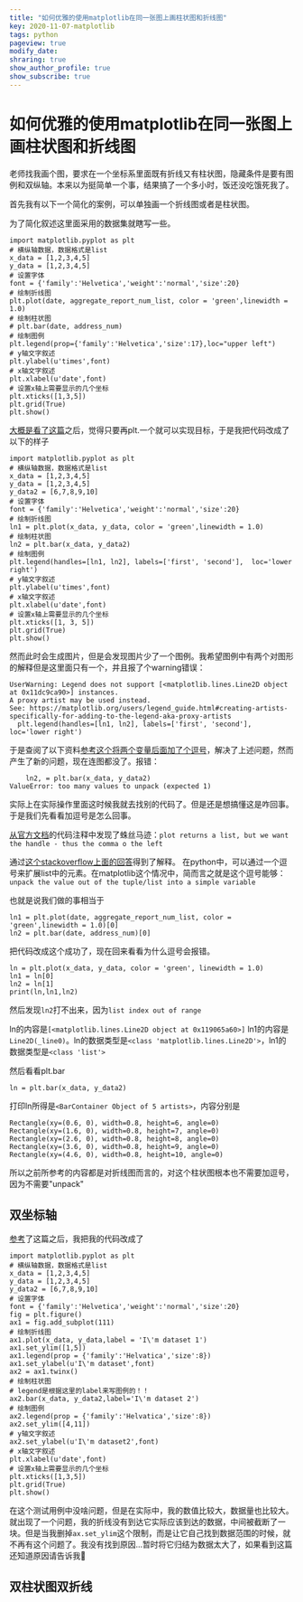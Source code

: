 ```yaml
---
title: "如何优雅的使用matplotlib在同一张图上画柱状图和折线图"
key: 2020-11-07-matplotlib
tags: python
pageview: true
modify_date: 
shraring: true
show_author_profile: true
show_subscribe: true
---
```



# 如何优雅的使用matplotlib在同一张图上画柱状图和折线图

老师找我画个图，要求在一个坐标系里面既有折线又有柱状图，隐藏条件是要有图例和双纵轴。本来以为挺简单一个事，结果搞了一个多小时，饭还没吃饿死我了。

首先我有以下一个简化的案例，可以单独画一个折线图或者是柱状图。

为了简化叙述这里面采用的数据集就瞎写一些。

```
import matplotlib.pyplot as plt
# 横纵轴数据，数据格式是list
x_data = [1,2,3,4,5]
y_data = [1,2,3,4,5]
# 设置字体
font = {'family':'Helvetica','weight':'normal','size':20}
# 绘制折线图
plt.plot(date, aggregate_report_num_list, color = 'green',linewidth = 1.0)
# 绘制柱状图
# plt.bar(date, address_num)
# 绘制图例
plt.legend(prop={'family':'Helvetica','size':17},loc="upper left")
# y轴文字叙述
plt.ylabel(u'times',font)
# x轴文字叙述
plt.xlabel(u'date',font)
# 设置x轴上需要显示的几个坐标
plt.xticks([1,3,5])
plt.grid(True)
plt.show()
```
[大概是看了这篇](https://www.cnblogs.com/lone5wolf/p/10870200.html)之后，觉得只要再plt.一个就可以实现目标，于是我把代码改成了以下的样子

```
import matplotlib.pyplot as plt
# 横纵轴数据，数据格式是list
x_data = [1,2,3,4,5]
y_data = [1,2,3,4,5]
y_data2 = [6,7,8,9,10]
# 设置字体
font = {'family':'Helvetica','weight':'normal','size':20}
# 绘制折线图
ln1 = plt.plot(x_data, y_data, color = 'green',linewidth = 1.0)
# 绘制柱状图
ln2 = plt.bar(x_data, y_data2)
# 绘制图例
plt.legend(handles=[ln1, ln2], labels=['first', 'second'],  loc='lower right')
# y轴文字叙述
plt.ylabel(u'times',font)
# x轴文字叙述
plt.xlabel(u'date',font)
# 设置x轴上需要显示的几个坐标
plt.xticks([1, 3, 5])
plt.grid(True)
plt.show()
```
然而此时会生成图片，但是会发现图片少了一个图例。我希望图例中有两个对图形的解释但是这里面只有一个，并且报了个warning错误：

```
UserWarning: Legend does not support [<matplotlib.lines.Line2D object at 0x11dc9ca90>] instances.
A proxy artist may be used instead.
See: https://matplotlib.org/users/legend_guide.html#creating-artists-specifically-for-adding-to-the-legend-aka-proxy-artists
  plt.legend(handles=[ln1, ln2], labels=['first', 'second'],  loc='lower right')
```

于是查阅了以下资料[参考这个将两个变量后面加了个逗号](https://blog.csdn.net/qq_38139159/article/details/90607981)，解决了上述问题，然而产生了新的问题，现在连图都没了。报错：

```
    ln2, = plt.bar(x_data, y_data2)
ValueError: too many values to unpack (expected 1)
```
实际上在实际操作里面这时候我就去找别的代码了。但是还是想搞懂这是咋回事。于是我们先看看加逗号是怎么回事。

[从官方文档](https://matplotlib.org/3.1.1/gallery/text_labels_and_annotations/legend_demo.html)的代码注释中发现了蛛丝马迹：`plot returns a list, but we want the handle - thus the comma o the left`

通过[这个stackoverflow上面的回答](https://stackoverflow.com/questions/16742765/matplotlib-2d-line-line-plot-comma-meaning)得到了解释。
在python中，可以通过一个逗号来扩展list中的元素。在matplotlib这个情况中，简而言之就是这个逗号能够：`unpack the value out of the tuple/list into a simple variable`

也就是说我们做的事相当于

```
ln1 = plt.plot(date, aggregate_report_num_list, color = 'green',linewidth = 1.0)[0]
ln2 = plt.bar(date, address_num)[0]
```

把代码改成这个成功了，现在回来看看为什么逗号会报错。

```
ln = plt.plot(x_data, y_data, color = 'green', linewidth = 1.0)
ln1 = ln[0]
ln2 = ln[1]
print(ln,ln1,ln2)
```

然后发现`ln2`打不出来，因为`list index out of range`

ln的内容是`[<matplotlib.lines.Line2D object at 0x119065a60>]` ln1的内容是`Line2D(_line0)`。ln的数据类型是`<class 'matplotlib.lines.Line2D'>`，ln1的数据类型是`<class 'list'>`

然后看看plt.bar

```
ln = plt.bar(x_data, y_data2)
```
打印ln所得是`<BarContainer Object of 5 artists>`，内容分别是

```
Rectangle(xy=(0.6, 0), width=0.8, height=6, angle=0)
Rectangle(xy=(1.6, 0), width=0.8, height=7, angle=0)
Rectangle(xy=(2.6, 0), width=0.8, height=8, angle=0)
Rectangle(xy=(3.6, 0), width=0.8, height=9, angle=0)
Rectangle(xy=(4.6, 0), width=0.8, height=10, angle=0)

```
所以之前所参考的内容都是对折线图而言的，对这个柱状图根本也不需要加逗号，因为不需要"unpack"



## 双坐标轴

[参考](https://blog.csdn.net/Leige_Smart/article/details/79583470?utm_source=blogxgwz6)了这篇之后，我把我的代码改成了

```
import matplotlib.pyplot as plt
# 横纵轴数据，数据格式是list
x_data = [1,2,3,4,5]
y_data = [1,2,3,4,5]
y_data2 = [6,7,8,9,10]
# 设置字体
font = {'family':'Helvetica','weight':'normal','size':20}
fig = plt.figure()
ax1 = fig.add_subplot(111)
# 绘制折线图
ax1.plot(x_data, y_data,label = 'I\'m dataset 1')
ax1.set_ylim([1,5])
ax1.legend(prop = {'family':'Helvatica','size':8})
ax1.set_ylabel(u'I\'m dataset',font)
ax2 = ax1.twinx()
# 绘制柱状图
# legend是根据这里的label来写图例的！！
ax2.bar(x_data, y_data2,label='I\'m dataset 2')
# 绘制图例
ax2.legend(prop = {'family':'Helvatica','size':8})
ax2.set_ylim([4,11])
# y轴文字叙述
ax2.set_ylabel(u'I\'m dataset2',font)
# x轴文字叙述
plt.xlabel(u'date',font)
# 设置x轴上需要显示的几个坐标
plt.xticks([1,3,5])
plt.grid(True)
plt.show()

```
在这个测试用例中没啥问题，但是在实际中，我的数值比较大，数据量也比较大。就出现了一个问题，我的折线没有到达它实际应该到达的数据，中间被截断了一块。但是当我删掉`ax.set_ylim`这个限制，而是让它自己找到数据范围的时候，就不再有这个问题了。我没有找到原因...暂时将它归结为数据太大了，如果看到这篇还知道原因请告诉我🥺

## 双柱状图双折线